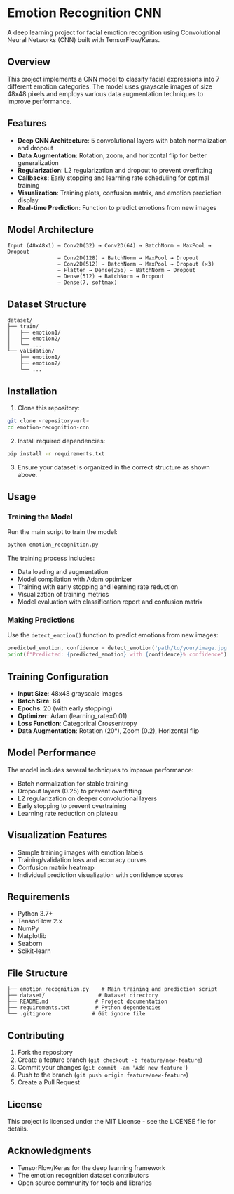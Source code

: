 # Emotion Recognition CNN

A deep learning project for facial emotion recognition using Convolutional Neural Networks (CNN) built with TensorFlow/Keras.

## Overview

This project implements a CNN model to classify facial expressions into 7 different emotion categories. The model uses grayscale images of size 48x48 pixels and employs various data augmentation techniques to improve performance.

## Features

-   **Deep CNN Architecture**: 5 convolutional layers with batch normalization and dropout
-   **Data Augmentation**: Rotation, zoom, and horizontal flip for better generalization
-   **Regularization**: L2 regularization and dropout to prevent overfitting
-   **Callbacks**: Early stopping and learning rate scheduling for optimal training
-   **Visualization**: Training plots, confusion matrix, and emotion prediction display
-   **Real-time Prediction**: Function to predict emotions from new images

## Model Architecture

```
Input (48x48x1) → Conv2D(32) → Conv2D(64) → BatchNorm → MaxPool → Dropout
                → Conv2D(128) → BatchNorm → MaxPool → Dropout
                → Conv2D(512) → BatchNorm → MaxPool → Dropout (×3)
                → Flatten → Dense(256) → BatchNorm → Dropout
                → Dense(512) → BatchNorm → Dropout
                → Dense(7, softmax)
```

## Dataset Structure

```
dataset/
├── train/
│   ├── emotion1/
│   ├── emotion2/
│   └── ...
└── validation/
    ├── emotion1/
    ├── emotion2/
    └── ...
```

## Installation

1. Clone this repository:

```bash
git clone <repository-url>
cd emotion-recognition-cnn
```

2. Install required dependencies:

```bash
pip install -r requirements.txt
```

3. Ensure your dataset is organized in the correct structure as shown above.

## Usage

### Training the Model

Run the main script to train the model:

```python
python emotion_recognition.py
```

The training process includes:

-   Data loading and augmentation
-   Model compilation with Adam optimizer
-   Training with early stopping and learning rate reduction
-   Visualization of training metrics
-   Model evaluation with classification report and confusion matrix

### Making Predictions

Use the `detect_emotion()` function to predict emotions from new images:

```python
predicted_emotion, confidence = detect_emotion('path/to/your/image.jpg')
print(f"Predicted: {predicted_emotion} with {confidence}% confidence")
```

## Training Configuration

-   **Input Size**: 48x48 grayscale images
-   **Batch Size**: 64
-   **Epochs**: 20 (with early stopping)
-   **Optimizer**: Adam (learning_rate=0.01)
-   **Loss Function**: Categorical Crossentropy
-   **Data Augmentation**: Rotation (20°), Zoom (0.2), Horizontal flip

## Model Performance

The model includes several techniques to improve performance:

-   Batch normalization for stable training
-   Dropout layers (0.25) to prevent overfitting
-   L2 regularization on deeper convolutional layers
-   Early stopping to prevent overtraining
-   Learning rate reduction on plateau

## Visualization Features

-   Sample training images with emotion labels
-   Training/validation loss and accuracy curves
-   Confusion matrix heatmap
-   Individual prediction visualization with confidence scores

## Requirements

-   Python 3.7+
-   TensorFlow 2.x
-   NumPy
-   Matplotlib
-   Seaborn
-   Scikit-learn

## File Structure

```
├── emotion_recognition.py    # Main training and prediction script
├── dataset/                 # Dataset directory
├── README.md               # Project documentation
├── requirements.txt        # Python dependencies
└── .gitignore             # Git ignore file
```

## Contributing

1. Fork the repository
2. Create a feature branch (`git checkout -b feature/new-feature`)
3. Commit your changes (`git commit -am 'Add new feature'`)
4. Push to the branch (`git push origin feature/new-feature`)
5. Create a Pull Request

## License

This project is licensed under the MIT License - see the LICENSE file for details.

## Acknowledgments

-   TensorFlow/Keras for the deep learning framework
-   The emotion recognition dataset contributors
-   Open source community for tools and libraries
